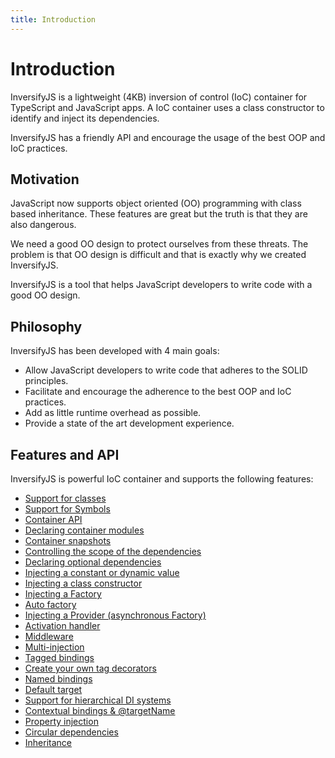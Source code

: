 ```yaml
---
title: Introduction
---
```


# Introduction

InversifyJS is a lightweight (4KB) inversion of control (IoC) container for TypeScript and JavaScript apps. A IoC container uses a class constructor to identify and inject its dependencies.

InversifyJS has a friendly API and encourage the usage of the best OOP and IoC practices.

## Motivation

JavaScript now supports object oriented (OO) programming with class based inheritance. These features are great but the truth is that they are also dangerous.

We need a good OO design to protect ourselves from these threats. The problem is that OO design is difficult and that is exactly why we created InversifyJS.

InversifyJS is a tool that helps JavaScript developers to write code with a good OO design.

## Philosophy

InversifyJS has been developed with 4 main goals:

-   Allow JavaScript developers to write code that adheres to the SOLID principles.
-   Facilitate and encourage the adherence to the best OOP and IoC practices.
-   Add as little runtime overhead as possible.
-   Provide a state of the art development experience.

## Features and API

InversifyJS is powerful IoC container and supports the following features:

-   [Support for classes](../features-and-api)
-   [Support for Symbols](../features-and-api/0_symbols_as_id)
-   [Container API](../features-and-api/1_container_api)
-   [Declaring container modules](../features-and-api/2_container_modules)
-   [Container snapshots](../features-and-api/3_container_snapshots)
-   [Controlling the scope of the dependencies](../features-and-api/4_scope)
-   [Declaring optional dependencies](../features-and-api/5_optional_dependencies)
-   [Injecting a constant or dynamic value](../features-and-api/6_value_injection)
-   [Injecting a class constructor](../features-and-api/7_constructor_injection)
-   [Injecting a Factory](../features-and-api/8_factory_injection)
-   [Auto factory](../features-and-api/9_auto_factory)
-   [Injecting a Provider (asynchronous Factory)](../features-and-api/10_provider_injection)
-   [Activation handler](../features-and-api/11_activation_handler)
-   [Middleware](../features-and-api/12_middleware)
-   [Multi-injection](../features-and-api/15_multi_injection)
-   [Tagged bindings](../features-and-api/16_tagged_bindings)
-   [Create your own tag decorators](../features-and-api/17_custom_tag_decorators)
-   [Named bindings](../features-and-api/18_named_bindings)
-   [Default target](../features-and-api/19_default_targets)
-   [Support for hierarchical DI systems](../features-and-api/20_hierarchical_di)
-   [Contextual bindings & @targetName](../features-and-api/21_contextual_bindings)
-   [Property injection](../features-and-api/22_property_injection)
-   [Circular dependencies](../features-and-api/23_circular_dependencies)
-   [Inheritance](../features-and-api/24_inheritance)
